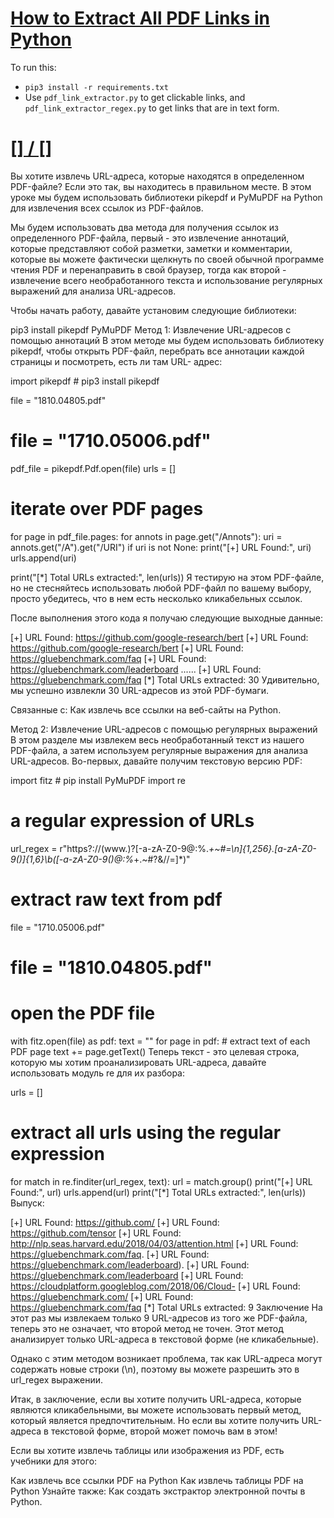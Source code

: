 # [How to Extract All PDF Links in Python](https://www.thepythoncode.com/article/extract-pdf-links-with-python)
To run this:
- `pip3 install -r requirements.txt`
- Use `pdf_link_extractor.py` to get clickable links, and `pdf_link_extractor_regex.py` to get links that are in text form.
##
# [[] / []]()
Вы хотите извлечь URL-адреса, которые находятся в определенном PDF-файле? Если это так, вы находитесь в правильном месте. В этом уроке мы будем использовать библиотеки pikepdf и PyMuPDF на Python для извлечения всех ссылок из PDF-файлов.

Мы будем использовать два метода для получения ссылок из определенного PDF-файла, первый - это извлечение аннотаций, которые представляют собой разметки, заметки и комментарии, которые вы можете фактически щелкнуть по своей обычной программе чтения PDF и перенаправить в свой браузер, тогда как второй - извлечение всего необработанного текста и использование регулярных выражений для анализа URL-адресов.

Чтобы начать работу, давайте установим следующие библиотеки:

pip3 install pikepdf PyMuPDF
Метод 1: Извлечение URL-адресов с помощью аннотаций
В этом методе мы будем использовать библиотеку pikepdf, чтобы открыть PDF-файл, перебрать все аннотации каждой страницы и посмотреть, есть ли там URL- адрес:

import pikepdf # pip3 install pikepdf

file = "1810.04805.pdf"
# file = "1710.05006.pdf"
pdf_file = pikepdf.Pdf.open(file)
urls = []
# iterate over PDF pages
for page in pdf_file.pages:
    for annots in page.get("/Annots"):
        uri = annots.get("/A").get("/URI")
        if uri is not None:
            print("[+] URL Found:", uri)
            urls.append(uri)

print("[*] Total URLs extracted:", len(urls))
Я тестирую на этом PDF-файле, но не стесняйтесь использовать любой PDF-файл по вашему выбору, просто убедитесь, что в нем есть несколько кликабельных ссылок.

После выполнения этого кода я получаю следующие выходные данные:

[+] URL Found: https://github.com/google-research/bert
[+] URL Found: https://github.com/google-research/bert
[+] URL Found: https://gluebenchmark.com/faq
[+] URL Found: https://gluebenchmark.com/leaderboard
...<SNIPPED>...
[+] URL Found: https://gluebenchmark.com/faq
[*] Total URLs extracted: 30
Удивительно, мы успешно извлекли 30 URL-адресов из этой PDF-бумаги.

Связанные с: Как извлечь все ссылки на веб-сайты на Python.

Метод 2: Извлечение URL-адресов с помощью регулярных выражений
В этом разделе мы извлекем весь необработанный текст из нашего PDF-файла, а затем используем регулярные выражения для анализа URL-адресов. Во-первых, давайте получим текстовую версию PDF:

import fitz # pip install PyMuPDF
import re

# a regular expression of URLs
url_regex = r"https?:\/\/(www\.)?[-a-zA-Z0-9@:%._\+~#=\n]{1,256}\.[a-zA-Z0-9()]{1,6}\b([-a-zA-Z0-9()@:%_\+.~#?&//=]*)"
# extract raw text from pdf
file = "1710.05006.pdf"
# file = "1810.04805.pdf"
# open the PDF file
with fitz.open(file) as pdf:
    text = ""
    for page in pdf:
        # extract text of each PDF page
        text += page.getText()
Теперь текст - это целевая строка, которую мы хотим проанализировать URL-адреса, давайте использовать модуль re для их разбора:

urls = []
# extract all urls using the regular expression
for match in re.finditer(url_regex, text):
    url = match.group()
    print("[+] URL Found:", url)
    urls.append(url)
print("[*] Total URLs extracted:", len(urls))
Выпуск:

[+] URL Found: https://github.com/
[+] URL Found: https://github.com/tensor
[+] URL Found: http://nlp.seas.harvard.edu/2018/04/03/attention.html
[+] URL Found: https://gluebenchmark.com/faq.
[+] URL Found: https://gluebenchmark.com/leaderboard).
[+] URL Found: https://gluebenchmark.com/leaderboard
[+] URL Found: https://cloudplatform.googleblog.com/2018/06/Cloud-
[+] URL Found: https://gluebenchmark.com/
[+] URL Found: https://gluebenchmark.com/faq
[*] Total URLs extracted: 9
Заключение
На этот раз мы извлекаем только 9 URL-адресов из того же PDF-файла, теперь это не означает, что второй метод не точен. Этот метод анализирует только URL-адреса в текстовой форме (не кликабельные).

Однако с этим методом возникает проблема, так как URL-адреса могут содержать новые строки (\n), поэтому вы можете разрешить это в url_regex выражении.

Итак, в заключение, если вы хотите получить URL-адреса, которые являются кликабельными, вы можете использовать первый метод, который является предпочтительным. Но если вы хотите получить URL-адреса в текстовой форме, второй может помочь вам в этом!

Если вы хотите извлечь таблицы или изображения из PDF, есть учебники для этого:

Как извлечь все ссылки PDF на Python
Как извлечь таблицы PDF на Python
Узнайте также: Как создать экстрактор электронной почты в Python.